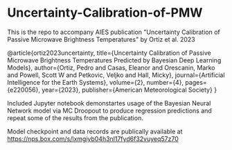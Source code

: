 # Uncertainty-Calibration-of-PMW
This is the repo to accompany AIES publication "Uncertainty Calibration of Passive Microwave Brightness Temperatures" by Ortiz et al. 2023

@article{ortiz2023uncertainty,
  title={Uncertainty Calibration of Passive Microwave Brightness Temperatures Predicted by Bayesian Deep Learning Models},
  author={Ortiz, Pedro and Casas, Eleanor and Orescanin, Marko and Powell, Scott W and Petkovic, Veljko and Hall, Micky},
  journal={Artificial Intelligence for the Earth Systems},
  volume={2},
  number={4},
  pages={e220056},
  year={2023},
  publisher={American Meteorological Society}
}

Included Jupyter notebook demonstartes usage of the Bayesian Neural Network model via MC Droopout to produce regression predictions and repeat some of the results from the publication. 

Model checkpoint and data records are publically available at https://nps.box.com/s/lxmgiyb04h3nl17fyd6f32vuyeq57z70


